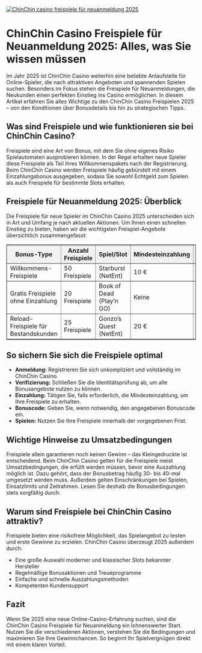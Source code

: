 [![ChinChin casino freispiele für neuanmeldung 2025](https://123-caf.pages.dev/gitsignup.png)](https://vrmoo.ru/Bt82HjjY)

<h1>ChinChin Casino Freispiele für Neuanmeldung 2025: Alles, was Sie wissen müssen</h1>  <p>Im Jahr 2025 ist ChinChin Casino weiterhin eine beliebte Anlaufstelle für Online-Spieler, die nach attraktiven Angeboten und spannenden Spielen suchen. Besonders im Fokus stehen die Freispiele für Neuanmeldungen, die Neukunden einen perfekten Einstieg ins Casino ermöglichen. In diesem Artikel erfahren Sie alles Wichtige zu den ChinChin Casino Freispielen 2025 – von den Konditionen über Bonusdetails bis hin zu strategischen Tipps.</p>  <h2>Was sind Freispiele und wie funktionieren sie bei ChinChin Casino?</h2>  <p>Freispiele sind eine Art von Bonus, mit dem Sie ohne eigenes Risiko Spielautomaten ausprobieren können. In der Regel erhalten neue Spieler diese Freispiele als Teil ihres Willkommenspakets nach der Registrierung. Beim ChinChin Casino werden Freispiele häufig gebündelt mit einem Einzahlungsbonus ausgegeben, sodass Sie sowohl Echtgeld zum Spielen als auch Freispiele für bestimmte Slots erhalten.</p>  <h2>Freispiele für Neuanmeldung 2025: Überblick</h2>  <p>Die Freispiele für neue Spieler im ChinChin Casino 2025 unterscheiden sich in Art und Umfang je nach aktuellen Aktionen. Um Ihnen einen schnellen Einstieg zu bieten, haben wir die wichtigsten Freispiel-Angebote übersichtlich zusammengefasst:</p>  <table border="1" cellpadding="8" cellspacing="0" style="border-collapse: collapse; width: 100%; max-width: 600px;"> <thead> <tr style="background-color: #f2f2f2;"> <th>Bonus-Type</th> <th>Anzahl Freispiele</th> <th>Spiel/Slot</th> <th>Mindesteinzahlung</th> <th>Umsatzbedingungen</th> </tr> </thead> <tbody> <tr> <td>Willkommens-Freispiele</td> <td>50 Freispiele</td> <td>Starburst (NetEnt)</td> <td>10 €</td> <td>30x Bonusbetrag</td> </tr> <tr> <td>Gratis Freispiele ohne Einzahlung</td> <td>20 Freispiele</td> <td>Book of Dead (Play’n GO)</td> <td>Keine</td> <td>35x Bonusbetrag</td> </tr> <tr> <td>Reload-Freispiele für Bestandskunden</td> <td>25 Freispiele</td> <td>Gonzo’s Quest (NetEnt)</td> <td>20 €</td> <td>40x Bonusbetrag</td> </tr> </tbody> </table>  <h2>So sichern Sie sich die Freispiele optimal</h2>  <ul> <li><strong>Anmeldung:</strong> Registrieren Sie sich unkompliziert und vollständig im ChinChin Casino.</li> <li><strong>Verifizierung:</strong> Schließen Sie die Identitätsprüfung ab, um alle Bonusangebote nutzen zu können.</li> <li><strong>Einzahlung:</strong> Tätigen Sie, falls erforderlich, die Mindesteinzahlung, um Ihre Freispiele zu erhalten.</li> <li><strong>Bonuscode:</strong> Geben Sie, wenn notwendig, den angegebenen Bonuscode ein.</li> <li><strong>Spielen:</strong> Nutzen Sie Ihre Freispiele innerhalb der vorgegebenen Frist.</li> </ul>  <h2>Wichtige Hinweise zu Umsatzbedingungen</h2>  <p>Freispiele allein garantieren noch keinen Gewinn – das Kleingedruckte ist entscheidend. Beim ChinChin Casino gelten für die Freispiele meist Umsatzbedingungen, die erfüllt werden müssen, bevor eine Auszahlung möglich ist. Dazu gehört, dass der Bonusbetrag häufig 30- bis 40-mal umgesetzt werden muss. Außerdem gelten Einschränkungen bei Spielen, Einsatzlimits und Zeitrahmen. Lesen Sie deshalb die Bonusbedingungen stets sorgfältig durch.</p>  <h2>Warum sind Freispiele bei ChinChin Casino attraktiv?</h2>  <p>Freispiele bieten eine risikofreie Möglichkeit, das Spielangebot zu testen und erste Gewinne zu erzielen. ChinChin Casino überzeugt 2025 außerdem durch:</p>  <ul> <li>Eine große Auswahl moderner und klassischer Slots bekannter Hersteller</li> <li>Regelmäßige Bonusaktionen und Treueprogramme</li> <li>Einfache und schnelle Auszahlungsmethoden</li> <li>Kompetenten Kundensupport</li> </ul>  <h2>Fazit</h2>  <p>Wenn Sie 2025 eine neue Online-Casino-Erfahrung suchen, sind die ChinChin Casino Freispiele für Neuanmeldung ein lohnenswerter Start. Nutzen Sie die verschiedenen Aktionen, verstehen Sie die Bedingungen und maximieren Sie Ihre Gewinnchancen. So beginnt Ihr Spielvergnügen direkt mit einem klaren Vorteil.</p>